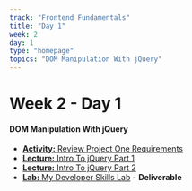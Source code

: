 ```yaml
---
track: "Frontend Fundamentals"
title: "Day 1"
week: 2
day: 1
type: "homepage"
topics: "DOM Manipulation With jQuery"
---
```


# Week 2 - Day 1

#### DOM Manipulation With jQuery
- [**Activity:** Review Project One Requirements](/unit-projects/unit-one-project-requirements/)
- [**Lecture:** Intro To jQuery Part 1](/frontend-fundamentals/week-2/day-1/lecture-materials/intro-to-jquery-part-1/)
- [**Lecture:** Intro To jQuery Part 2](/frontend-fundamentals/week-2/day-1/lecture-materials/intro-to-jquery-part-2/)
- [**Lab:** My Developer Skills Lab](/frontend-fundamentals/week-2/day-1/labs/my-developer-skills-lab/) - **Deliverable**



